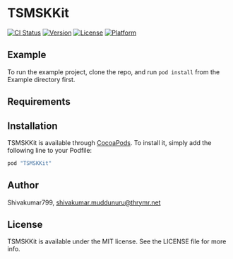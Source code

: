 # TSMSKKit

[![CI Status](http://img.shields.io/travis/Shivakumar799/TSMSKKit.svg?style=flat)](https://travis-ci.org/Shivakumar799/TSMSKKit)
[![Version](https://img.shields.io/cocoapods/v/TSMSKKit.svg?style=flat)](http://cocoapods.org/pods/TSMSKKit)
[![License](https://img.shields.io/cocoapods/l/TSMSKKit.svg?style=flat)](http://cocoapods.org/pods/TSMSKKit)
[![Platform](https://img.shields.io/cocoapods/p/TSMSKKit.svg?style=flat)](http://cocoapods.org/pods/TSMSKKit)

## Example

To run the example project, clone the repo, and run `pod install` from the Example directory first.

## Requirements

## Installation

TSMSKKit is available through [CocoaPods](http://cocoapods.org). To install
it, simply add the following line to your Podfile:

```ruby
pod "TSMSKKit"
```

## Author

Shivakumar799, shivakumar.muddunuru@thrymr.net

## License

TSMSKKit is available under the MIT license. See the LICENSE file for more info.
